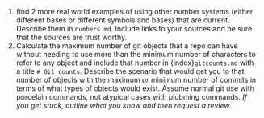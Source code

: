 1. find 2 more real world examples of using other number systems (either different bases or different symbols and bases) that are current. Describe them in `numbers.md`. Include links to your sources and be sure that the sources are trust worthy. 
1. Calculate the maximum number of git objects that a repo can have without needing to use more than the minimum number of characters to refer to any object and include that number in  {index}`gitcounts.md`  with a title `# Git counts`. Describe the scenario that would get you to that number of objects with the maximum *or* minimum number of commits in terms of what types of objects would exist.  Assume normal git use with porcelain commands, not atypical cases with plubming commands. *If you get stuck, outline what you know and then request a review.* 